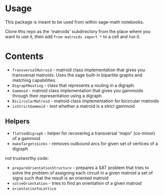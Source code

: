 # Usage

This package is meant to be used from within sage-math notebooks.

Clone this repo as the 'matroids' subdirectory from the place where you want to use it, then add
`from matroids import *` to a cell and run it.

# Contents

* `TransversalMatroid` - matroid class implementation that gives you transversal matroids. Uses the sage built-in bipartite graphs and matching capabilities.
* `DigraphRouting` - class that represents a routing in a digraph.
* `Gammoid` - matroid class implementation that gives you gammoids through their representation using a digraph.
* `BicircularMatroid` - matroid class implementation for bicircular matroids
* `isStrictGammoid` - test whether a matroid is a strict gammoid

## Helpers
* `flattedDigraph` - helper for recovering a transversal 'major' (co-minor) of a gammoid
* `makeTargetsSinks` - removes outbound arcs for given set of vertices of a digraph

not trustworthy code:

* `prepareOrientationStructure` - prepares a SAT problem that tries to solve the problem of assigning each circuit in a given matroid a set of signs such that the result is an oriented matroid
* `solveOrientation` - tries to find an orientation of a given matroid
* `orientationToLattice`